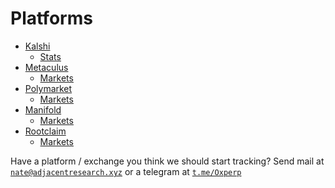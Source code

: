<h1>Platforms</h1>
<ul>
  <li><a href="https://kalshi.com/sign-up/?referral=39c1bef1-c544-4b49-ab85-d336be5dc41c" class="dotted">Kalshi</a>
    <ul>
        <li><a href="/platforms/kalshi/stats" class="dotted">Stats</a></li>
    </ul>
  </li>
  <li><a href="https://metaculus.com" class="dotted">Metaculus</a>
    <ul>
        <li><a href="/platforms/metaculus/markets" class="dotted">Markets</a></li>
    </ul>
  </li>
  <li><a href="https://polymarket.com" class="dotted">Polymarket</a>
    <ul>
        <li><a href="/platforms/polymarket/markets" class="dotted">Markets</a></li>
    </ul>
  </li>
  <li><a href="https://manifold.markets?referrer=lucaskohorst" class="dotted">Manifold</a>
    <ul>
        <li><a href="/platforms/manifold/markets" class="dotted">Markets</a></li>
    </ul>
  </li>
  <li><a href="https://rootclaim.com" class="dotted">Rootclaim</a>
    <ul>
        <li><a href="/platforms/rootclaim/markets" class="dotted">Markets</a></li>
    </ul>
</ul>

Have a platform / exchange you think we should start tracking? Send mail at <code><a href="mailto:nate@adjacentresearch.xyz" class="dotted">nate@adjacentresearch.xyz</a></code> or a telegram at <code><a href="https://t.me/0xperp" class="dotted">t.me/Oxperp</a></code></p>